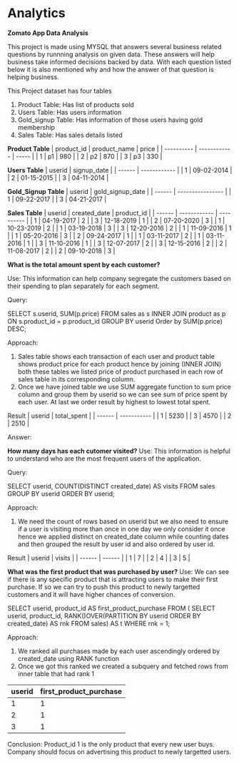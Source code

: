 # Analytics

**Zomato App Data Analysis**

This project is made using MYSQL that answers several business related questions by runnning analysis on given data. 
These answers will help business take informed decisions backed by data. 
With each question listed below it is also mentioned why and how the answer of that question is helping business.

This Project dataset has four tables
1. Product Table: Has list of products sold
2. Users Table: Has users information
3. Gold_signup Table: Has information of those users having gold membership
4. Sales Table: Has sales details listed

**Product Table**
| product_id | product_name | price |
| ---------- | ------------ | ----- |
| 1          | p1           | 980   |
| 2          | p2           | 870   |
| 3          | p3           | 330   |

**Users Table**
| userid | signup_date  |
| ------ | ------------ |
| 1      | 09-02-2014   |
| 2      | 01-15-2015   |
| 3      | 04-11-2014   |

**Gold_Signup Table**
| userid | gold_signup_date |
| ------ | ---------------- |
| 1      | 09-22-2017       |
| 3      | 04-21-2017       |

**Sales Table**
| userid | created_date | product_id |
| ------ | ------------ | ---------- |
| 1      | 04-19-2017   | 2          |
| 3      | 12-18-2019   | 1          |
| 2      | 07-20-2020   | 3          |
| 1      | 10-23-2019   | 2          |
| 1      | 03-19-2018   | 3          |
| 3      | 12-20-2016   | 2          |
| 1      | 11-09-2016   | 1          |
| 1      | 05-20-2016   | 3          |
| 2      | 09-24-2017   | 1          |
| 1      | 03-11-2017   | 2          |
| 1      | 03-11-2016   | 1          |
| 3      | 11-10-2016   | 1          |
| 3      | 12-07-2017   | 2          |
| 3      | 12-15-2016   | 2          |
| 2      | 11-08-2017   | 2          |
| 2      | 09-10-2018   | 3          |


**What is the total amount spent by each customer?**

Use: This information can help company segregate the customers based on their spending to plan separately for each segment.

Query:

SELECT s.userid, SUM(p.price) FROM sales as s INNER JOIN  product as p ON s.product_id = p.product_id GROUP BY userid Order by SUM(p.price) DESC;

Approach: 

1. Sales table shows each transaction of each user and product table shows product price for each product hence by joining (INNER JOIN) both these tables we listed price of product purchased in each row of sales table in its corresponding column.
2. Once we have joined table we use SUM aggregate function to sum price column and group them by userid so we can see sum of price spent by each user. At last we order result by highest to lowest total spent.

Result
| userid | total_spent |
| ------ | ----------- |
| 1      | 5230        |
| 3      | 4570        |
| 2      | 2510        |

Answer: 


**How many days has each cutomer visited?**
Use: This information is helpful to understand who are the most frequent users of the application.

Query:

SELECT userid, COUNT(DISTINCT created_date) AS visits FROM sales GROUP BY userid ORDER BY userid;

Approach:

1. We need the count of rows based on userid but we also need to ensure if a user is visiting more than once in one day we only consider it once hence we applied distinct on created_date column while counting dates and then grouped the result by user id and also ordered by user id.

Result
| userid | visits |
| ------ | ------ |
| 1      | 7      |
| 2      | 4      |
| 3      | 5      |



**What was the first product that was purchased by user?**
Use: We can see if there is any specific product that is attracting users to make their first purchase. If so we can try to push this product to newly targetted customers and it will have higher chances of conversion.



SELECT userid, product_id AS first_product_purchase FROM (
SELECT userid, product_id, RANK()OVER(PARTITION BY userid ORDER BY created_date) AS rnk FROM sales) AS t WHERE rnk = 1;

Approach: 
1. We ranked all purchases made by each user ascendingly ordered by created_date using RANK function
2. Once we got this ranked we created a subquery and fetched rows from inner table that had rank 1


| userid | first_product_purchase |
| ------ | ---------------------- |
| 1      | 1                      |
| 2      | 1                      |
| 3      | 1                      |


Conclusion: Product_id 1 is the only product that every new user buys. Company should focus on advertising this product to newly targetted users.
